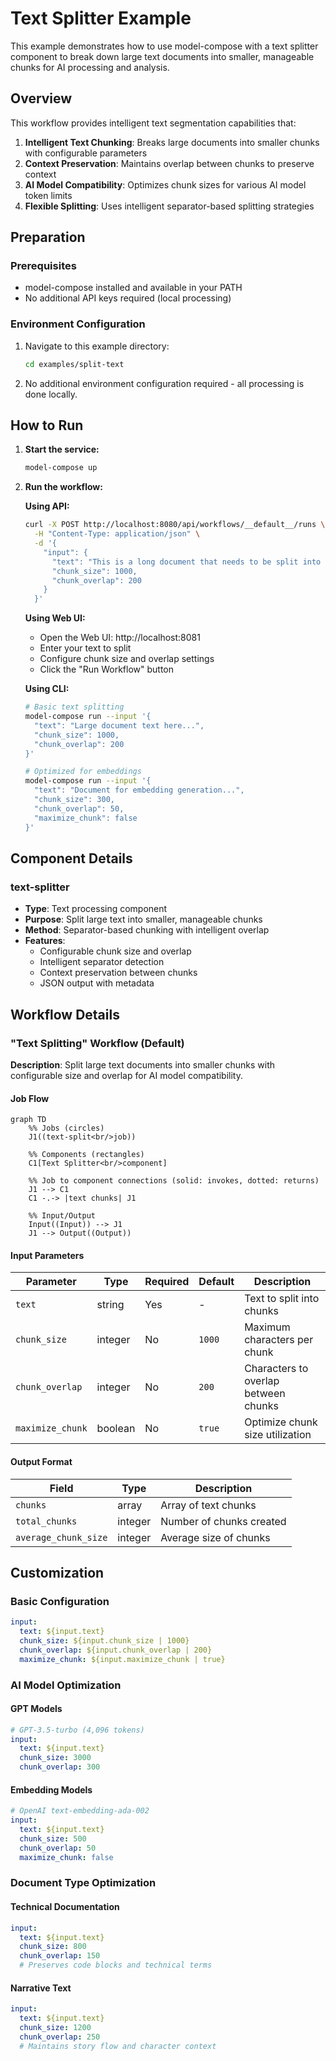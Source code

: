 # Text Splitter Example

This example demonstrates how to use model-compose with a text splitter component to break down large text documents into smaller, manageable chunks for AI processing and analysis.

## Overview

This workflow provides intelligent text segmentation capabilities that:

1. **Intelligent Text Chunking**: Breaks large documents into smaller chunks with configurable parameters
2. **Context Preservation**: Maintains overlap between chunks to preserve context
3. **AI Model Compatibility**: Optimizes chunk sizes for various AI model token limits
4. **Flexible Splitting**: Uses intelligent separator-based splitting strategies

## Preparation

### Prerequisites

- model-compose installed and available in your PATH
- No additional API keys required (local processing)

### Environment Configuration

1. Navigate to this example directory:
   ```bash
   cd examples/split-text
   ```

2. No additional environment configuration required - all processing is done locally.

## How to Run

1. **Start the service:**
   ```bash
   model-compose up
   ```

2. **Run the workflow:**

   **Using API:**
   ```bash
   curl -X POST http://localhost:8080/api/workflows/__default__/runs \
     -H "Content-Type: application/json" \
     -d '{
       "input": {
         "text": "This is a long document that needs to be split into smaller chunks for processing by AI models. Each chunk should maintain context while respecting size limits.",
         "chunk_size": 1000,
         "chunk_overlap": 200
       }
     }'
   ```

   **Using Web UI:**
   - Open the Web UI: http://localhost:8081
   - Enter your text to split
   - Configure chunk size and overlap settings
   - Click the "Run Workflow" button

   **Using CLI:**
   ```bash
   # Basic text splitting
   model-compose run --input '{
     "text": "Large document text here...",
     "chunk_size": 1000,
     "chunk_overlap": 200
   }'

   # Optimized for embeddings
   model-compose run --input '{
     "text": "Document for embedding generation...",
     "chunk_size": 300,
     "chunk_overlap": 50,
     "maximize_chunk": false
   }'
   ```

## Component Details

### text-splitter
- **Type**: Text processing component
- **Purpose**: Split large text into smaller, manageable chunks
- **Method**: Separator-based chunking with intelligent overlap
- **Features**:
  - Configurable chunk size and overlap
  - Intelligent separator detection
  - Context preservation between chunks
  - JSON output with metadata

## Workflow Details

### "Text Splitting" Workflow (Default)

**Description**: Split large text documents into smaller chunks with configurable size and overlap for AI model compatibility.

#### Job Flow

```mermaid
graph TD
    %% Jobs (circles)
    J1((text-split<br/>job))

    %% Components (rectangles)
    C1[Text Splitter<br/>component]

    %% Job to component connections (solid: invokes, dotted: returns)
    J1 --> C1
    C1 -.-> |text chunks| J1

    %% Input/Output
    Input((Input)) --> J1
    J1 --> Output((Output))
```

#### Input Parameters

| Parameter | Type | Required | Default | Description |
|-----------|------|----------|---------|-------------|
| `text` | string | Yes | - | Text to split into chunks |
| `chunk_size` | integer | No | `1000` | Maximum characters per chunk |
| `chunk_overlap` | integer | No | `200` | Characters to overlap between chunks |
| `maximize_chunk` | boolean | No | `true` | Optimize chunk size utilization |

#### Output Format

| Field | Type | Description |
|-------|------|-------------|
| `chunks` | array | Array of text chunks |
| `total_chunks` | integer | Number of chunks created |
| `average_chunk_size` | integer | Average size of chunks |

## Customization

### Basic Configuration

```yaml
input:
  text: ${input.text}
  chunk_size: ${input.chunk_size | 1000}
  chunk_overlap: ${input.chunk_overlap | 200}
  maximize_chunk: ${input.maximize_chunk | true}
```

### AI Model Optimization

#### GPT Models
```yaml
# GPT-3.5-turbo (4,096 tokens)
input:
  text: ${input.text}
  chunk_size: 3000
  chunk_overlap: 300
```

#### Embedding Models
```yaml
# OpenAI text-embedding-ada-002
input:
  text: ${input.text}
  chunk_size: 500
  chunk_overlap: 50
  maximize_chunk: false
```

### Document Type Optimization

#### Technical Documentation
```yaml
input:
  text: ${input.text}
  chunk_size: 800
  chunk_overlap: 150
  # Preserves code blocks and technical terms
```

#### Narrative Text
```yaml
input:
  text: ${input.text}
  chunk_size: 1200
  chunk_overlap: 250
  # Maintains story flow and character context
```
